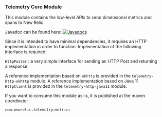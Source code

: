 ### Telemetry Core Module

This module contains the low-level APIs to send dimensional metrics and spans to New Relic.

Javadoc can be found here: [![Javadocs][javadoc-image]][javadoc-url]

Since it is intended to have minimal dependencies, it requires an HTTP implementation
in order to function. Implementation of the following interface is required:

`HttpPoster` : a very simple interface for sending an HTTP Post and returning a response.

A reference implementation based on `okhttp` is provided in the `telemetry-http-okhttp` module.
A reference implementation based on Java 11 `HttpClient` is provided in the `telemetry-http-java11` module.


If you want to consume this module as-is, it is published at the maven coordinate:

`com.newrelic.telemetry:metrics`

[javadoc-image]: https://www.javadoc.io/badge/com.newrelic.telemetry/telemetry-core.svg
[javadoc-url]: https://www.javadoc.io/doc/com.newrelic.telemetry/telemetry-core